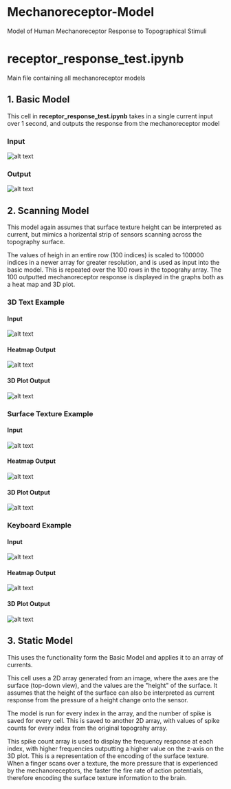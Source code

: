 # Mechanoreceptor-Model
Model of Human Mechanoreceptor Response to Topographical Stimuli

# receptor_response_test.ipynb
Main file containing all mechanoreceptor models

## 1. Basic Model
This cell in **receptor_response_test.ipynb** takes in a single current input over 1 second, and
outputs the response from the mechanoreceptor model

### Input
![alt text](Output_Data/Basic_Model_Current_Input.png)

### Output
![alt text](Output_Data/Basic_Model_Output.png)

## 2. Scanning Model
This model again assumes that surface texture height can be interpreted as current, but mimics a
horizental strip of sensors scanning across the topography surface.

The values of heigh in an entire row (100 indices) is scaled to 100000 indices in a newer array for
greater resolution, and is used as input into the basic model. This is repeated over the 100 rows in
the topograhy array. The 100 outputted mechanoreceptor response is displayed in the graphs both as a
heat map and 3D plot.

### 3D Text Example
#### Input
![alt text](Topography_Data/COW_image.png)

#### Heatmap Output
![alt text](Output_Data/COW_Scanning_Model_Heatmap.png.png)

#### 3D Plot Output
![alt text](Output_Data/COW_Scanning_Model_3D_Plot.png)

### Surface Texture Example
#### Input
![alt text](Topography_Data/surface_texture_image.png.png)

#### Heatmap Output
![alt text](Output_Data/SurfaceTexture_Scanning_Model_Heatmap.png)

#### 3D Plot Output
![alt text](Output_Data/SurfaceTexture_Scanning_Model_3D_Plot.png)

### Keyboard Example
#### Input
![alt text](Topography_Data/keyboard_image.png)

#### Heatmap Output
![alt text](Output_Data/Scanning_Model_Heatmap.png)

#### 3D Plot Output
![alt text](Output_Data/Scanning_Model_3D_Plot.png)

## 3. Static Model
This uses the functionality form the Basic Model and applies it to an array of currents.

This cell uses a 2D array generated from an image, where the axes are the surface (top-down view),
and the values are the "height" of the surface. It assumes that the height of the surface can also
be interpreted as current response from the pressure of a height change onto the sensor.

The model is run for every index in the array, and the number of spike is saved for every cell.
This is saved to another 2D array, with values of  spike counts for every index from the original
topograhy array.

This spike count array is used to display the frequency response at each index, with higher
frequencies outputting a higher value on the z-axis on the 3D plot. This is a representation of the
encoding of the surface texture. When a finger scans over a texture, the more pressure that is
experienced by the mechanoreceptors, the faster the fire rate of action potentials, therefore
encoding the surface texture information to the brain.
